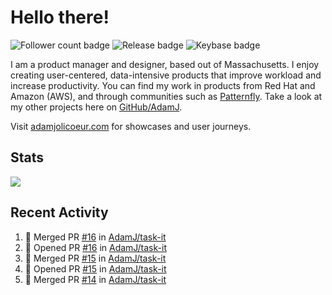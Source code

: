 # Hello there!

![Follower count badge](https://img.shields.io/github/followers/adamj?style=for-the-badge&logo=GitHub&logoColor=%23fff&link=https%3A%2F%2Fwww.github.com%2Fadamj)
![Release badge](https://img.shields.io/github/v/release/adamj/adamj?style=for-the-badge&logo=GitHub&logoColor=%23fff)
![Keybase badge](https://img.shields.io/keybase/pgp/mindreeper2420?style=for-the-badge&logo=keybase&logoColor=%23fff)

I am a product manager and designer, based out of Massachusetts. I enjoy creating user-centered, data-intensive products that improve workload and increase productivity. You can find my work in products from Red Hat and Amazon (AWS), and through communities such as [Patternfly](https://www.patternfly.org). Take a look at my other projects here on [GitHub/AdamJ](https://www.github.com/adamj).

Visit [adamjolicoeur.com](https://www.adamjolicoeur.com) for showcases and user journeys.

<!--
> Recent Activity automated using [GitHub Activity Readme Workflow](https://github.com/marketplace/actions/github-activity-readme)
> Icons from [Simple Icons](https://simpleicons.org)
> Badges from [Shields.io](https://shields.io)
> Readme Stats from [Readme Stats Workflow](https://github.com/anuraghazra/github-readme-stats)
-->

## Stats

<!-- Advanced stats -->
<picture>
  <source
    srcset="https://github-readme-stats.vercel.app/api?username=adamj&rank_icon=github&show_icons=true&theme=dark"
    media="(prefers-color-scheme: dark)"
  />
  <source
    srcset="https://github-readme-stats.vercel.app/api?username=adamj&rank_icon=github&show_icons=true"
    media="(prefers-color-scheme: light), (prefers-color-scheme: no-preference)"
  />
  <img src="https://github-readme-stats.vercel.app/api?username=adamj&rank_icon=github&show_icons=true" />
</picture>

## Recent Activity
<!-- Updates Every Monday at 6PM UTC (1PM EST) -->

<!--START_SECTION:activity-->
1. 🎉 Merged PR [#16](https://github.com/AdamJ/task-it/pull/16) in [AdamJ/task-it](https://github.com/AdamJ/task-it)
2. 💪 Opened PR [#16](https://github.com/AdamJ/task-it/pull/16) in [AdamJ/task-it](https://github.com/AdamJ/task-it)
3. 🎉 Merged PR [#15](https://github.com/AdamJ/task-it/pull/15) in [AdamJ/task-it](https://github.com/AdamJ/task-it)
4. 💪 Opened PR [#15](https://github.com/AdamJ/task-it/pull/15) in [AdamJ/task-it](https://github.com/AdamJ/task-it)
5. 🎉 Merged PR [#14](https://github.com/AdamJ/task-it/pull/14) in [AdamJ/task-it](https://github.com/AdamJ/task-it)
<!--END_SECTION:activity-->
